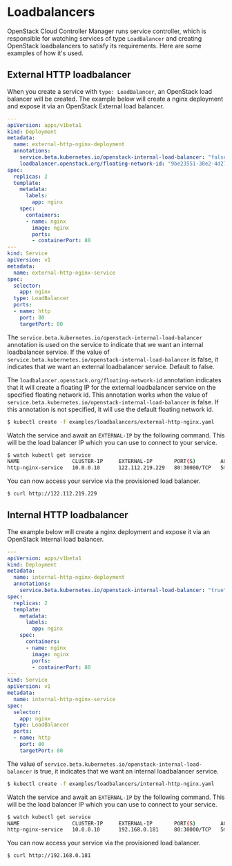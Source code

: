 # Loadbalancers

OpenStack Cloud Controller Manager runs service controller,
which is responsible for watching services of type ```LoadBalancer```
and creating OpenStack loadbalancers to satisfy its requirements.
Here are some examples of how it's used.

## External HTTP loadbalancer

When you create a service with ```type: LoadBalancer```, an OpenStack load balancer will be created.
The example below will create a nginx deployment and expose it via an OpenStack External load balancer.

```yaml
---
apiVersion: apps/v1beta1
kind: Deployment
metadata:
  name: external-http-nginx-deployment
  annotations:
    service.beta.kubernetes.io/openstack-internal-load-balancer: "false"
    loadbalancer.openstack.org/floating-network-id: "9be23551-38e2-4d27-b5ea-ea2ea1321bd6"
spec:
  replicas: 2
  template:
    metadata:
      labels:
        app: nginx
    spec:
      containers:
      - name: nginx
        image: nginx
        ports:
        - containerPort: 80
---
kind: Service
apiVersion: v1
metadata:
  name: external-http-nginx-service
spec:
  selector:
    app: nginx
  type: LoadBalancer
  ports:
  - name: http
    port: 80
    targetPort: 80
```

The ```service.beta.kubernetes.io/openstack-internal-load-balancer``` annotation
is used on the service to indicate that we want an internal loadbalancer service.
If the value of ```service.beta.kubernetes.io/openstack-internal-load-balancer``` is false,
it indicates that we want an external loadbalancer service. Default to false.

The ```loadbalancer.openstack.org/floating-network-id``` annotation
indicates that it will create a floating IP for the external loadbalancer service
on the specified floating network id. This annotation works when the value of
```service.beta.kubernetes.io/openstack-internal-load-balancer``` is false.
If this annotation is not specified, it will use the default floating network id.


```bash
$ kubectl create -f examples/loadbalancers/external-http-nginx.yaml
```

Watch the service and await an ```EXTERNAL-IP``` by the following command.
This will be the load balancer IP which you can use to connect to your service.

```bash
$ watch kubectl get service
NAME                 CLUSTER-IP     EXTERNAL-IP       PORT(S)        AGE
http-nginx-service   10.0.0.10      122.112.219.229   80:30000/TCP   5m
```

You can now access your service via the provisioned load balancer.

```bash
$ curl http://122.112.219.229
```

## Internal HTTP loadbalancer

The example below will create a nginx deployment and expose it via an OpenStack Internal load balancer.

```yaml
---
apiVersion: apps/v1beta1
kind: Deployment
metadata:
  name: internal-http-nginx-deployment
  annotations:
    service.beta.kubernetes.io/openstack-internal-load-balancer: "true"
spec:
  replicas: 2
  template:
    metadata:
      labels:
        app: nginx
    spec:
      containers:
      - name: nginx
        image: nginx
        ports:
        - containerPort: 80
---
kind: Service
apiVersion: v1
metadata:
  name: internal-http-nginx-service
spec:
  selector:
    app: nginx
  type: LoadBalancer
  ports:
  - name: http
    port: 80
    targetPort: 80
```

The value of ```service.beta.kubernetes.io/openstack-internal-load-balancer``` is true,
it indicates that we want an internal loadbalancer service.

```bash
$ kubectl create -f examples/loadbalancers/internal-http-nginx.yaml
```

Watch the service and await an ```EXTERNAL-IP``` by the following command.
This will be the load balancer IP which you can use to connect to your service.

```bash
$ watch kubectl get service
NAME                 CLUSTER-IP     EXTERNAL-IP       PORT(S)        AGE
http-nginx-service   10.0.0.10      192.168.0.181     80:30000/TCP   5m
```

You can now access your service via the provisioned load balancer.

```bash
$ curl http://192.168.0.181
```